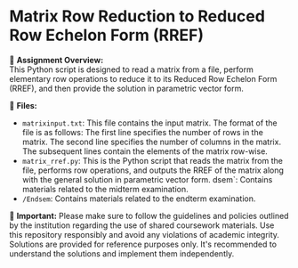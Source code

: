 # Matrix Row Reduction to Reduced Row Echelon Form (RREF)
📘 **Assignment Overview:** <br>
This Python script is designed to read a matrix from a file, perform elementary row operations to reduce it to its Reduced Row Echelon Form (RREF), and then provide the solution in parametric vector form.

📂 **Files:**
- `matrixinput.txt`: This file contains the input matrix. The format of the file is as follows:
The first line specifies the number of rows in the matrix.
The second line specifies the number of columns in the matrix.
The subsequent lines contain the elements of the matrix row-wise.
- `matrix_rref.py`: This is the Python script that reads the matrix from the file, performs row operations, and outputs the RREF of the matrix along with the general solution in parametric vector form.
dsem`: Contains materials related to the midterm examination.
- `/Endsem`: Contains materials related to the endterm examination.

📌 **Important:**
Please make sure to follow the guidelines and policies outlined by the institution regarding the use of shared coursework materials. Use this repository responsibly and avoid any violations of academic integrity. Solutions are provided for reference purposes only. It's recommended to understand the solutions and implement them independently.

